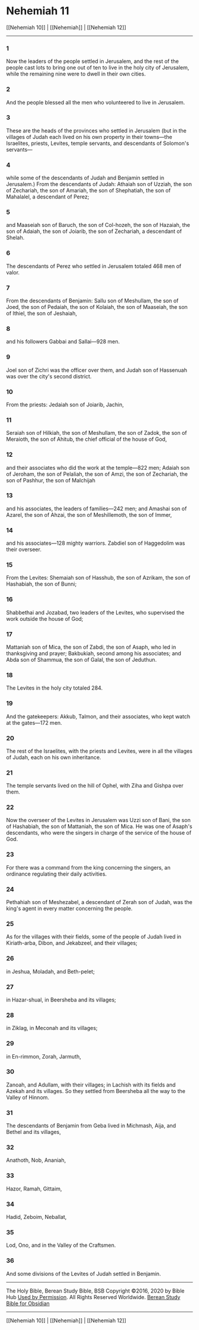 # Nehemiah 11

[[Nehemiah 10]] | [[Nehemiah]] | [[Nehemiah 12]]

---

### 1
Now the leaders of the people settled in Jerusalem, and the rest of the people cast lots to bring one out of ten to live in the holy city of Jerusalem, while the remaining nine were to dwell in their own cities.

### 2
And the people blessed all the men who volunteered to live in Jerusalem.

### 3
These are the heads of the provinces who settled in Jerusalem (but in the villages of Judah each lived on his own property in their towns—the Israelites, priests, Levites, temple servants, and descendants of Solomon's servants—

### 4
while some of the descendants of Judah and Benjamin settled in Jerusalem.) From the descendants of Judah: Athaiah son of Uzziah, the son of Zechariah, the son of Amariah, the son of Shephatiah, the son of Mahalalel, a descendant of Perez;

### 5
and Maaseiah son of Baruch, the son of Col-hozeh, the son of Hazaiah, the son of Adaiah, the son of Joiarib, the son of Zechariah, a descendant of Shelah.

### 6
The descendants of Perez who settled in Jerusalem totaled 468 men of valor.

### 7
From the descendants of Benjamin: Sallu son of Meshullam, the son of Joed, the son of Pedaiah, the son of Kolaiah, the son of Maaseiah, the son of Ithiel, the son of Jeshaiah,

### 8
and his followers Gabbai and Sallai—928 men.

### 9
Joel son of Zichri was the officer over them, and Judah son of Hassenuah was over the city's second district.

### 10
From the priests: Jedaiah son of Joiarib, Jachin,

### 11
Seraiah son of Hilkiah, the son of Meshullam, the son of Zadok, the son of Meraioth, the son of Ahitub, the chief official of the house of God,

### 12
and their associates who did the work at the temple—822 men; Adaiah son of Jeroham, the son of Pelaliah, the son of Amzi, the son of Zechariah, the son of Pashhur, the son of Malchijah

### 13
and his associates, the leaders of families—242 men; and Amashai son of Azarel, the son of Ahzai, the son of Meshillemoth, the son of Immer,

### 14
and his associates—128 mighty warriors. Zabdiel son of Haggedolim was their overseer.

### 15
From the Levites: Shemaiah son of Hasshub, the son of Azrikam, the son of Hashabiah, the son of Bunni;

### 16
Shabbethai and Jozabad, two leaders of the Levites, who supervised the work outside the house of God;

### 17
Mattaniah son of Mica, the son of Zabdi, the son of Asaph, who led in thanksgiving and prayer; Bakbukiah, second among his associates; and Abda son of Shammua, the son of Galal, the son of Jeduthun.

### 18
The Levites in the holy city totaled 284.

### 19
And the gatekeepers: Akkub, Talmon, and their associates, who kept watch at the gates—172 men.

### 20
The rest of the Israelites, with the priests and Levites, were in all the villages of Judah, each on his own inheritance.

### 21
The temple servants lived on the hill of Ophel, with Ziha and Gishpa over them.

### 22
Now the overseer of the Levites in Jerusalem was Uzzi son of Bani, the son of Hashabiah, the son of Mattaniah, the son of Mica. He was one of Asaph's descendants, who were the singers in charge of the service of the house of God.

### 23
For there was a command from the king concerning the singers, an ordinance regulating their daily activities.

### 24
Pethahiah son of Meshezabel, a descendant of Zerah son of Judah, was the king's agent in every matter concerning the people.

### 25
As for the villages with their fields, some of the people of Judah lived in Kiriath-arba, Dibon, and Jekabzeel, and their villages;

### 26
in Jeshua, Moladah, and Beth-pelet;

### 27
in Hazar-shual, in Beersheba and its villages;

### 28
in Ziklag, in Meconah and its villages;

### 29
in En-rimmon, Zorah, Jarmuth,

### 30
Zanoah, and Adullam, with their villages; in Lachish with its fields and Azekah and its villages. So they settled from Beersheba all the way to the Valley of Hinnom.

### 31
The descendants of Benjamin from Geba lived in Michmash, Aija, and Bethel and its villages,

### 32
Anathoth, Nob, Ananiah,

### 33
Hazor, Ramah, Gittaim,

### 34
Hadid, Zeboim, Neballat,

### 35
Lod, Ono, and in the Valley of the Craftsmen.

### 36
And some divisions of the Levites of Judah settled in Benjamin.

---

The Holy Bible, Berean Study Bible, BSB
Copyright ©2016, 2020 by Bible Hub
[Used by Permission](https://berean.bible/terms.htm). All Rights Reserved Worldwide.
[Berean Study Bible for Obsidian](https://github.com/gapmiss/berean-study-bible-for-obsidian)

---

[[Nehemiah 10]] | [[Nehemiah]] | [[Nehemiah 12]]

